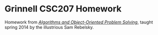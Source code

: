 # Grinnell CSC207 Homework

Homework from [_Algorithms and Object-Oriented Problem Solving_](http://www.math.grin.edu/~rebelsky/Courses/CSC207/2014S/home/), taught spring 2014 by the illustrious Sam Rebelsky.
